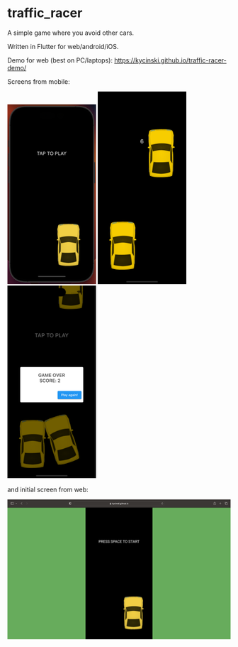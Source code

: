 # traffic_racer

A simple game where you avoid other cars.

Written in Flutter for web/android/iOS.

Demo for web (best on PC/laptops): https://kycinski.github.io/traffic-racer-demo/

Screens from mobile:

<img src="/screens/iOS_init_screen.png" width="200"> <img src="/screens/play.png" width="200"> <img src="/screens/game_over.png" width="200">

and initial screen from web:

<img src="/screens/web_init_screen.png" width="800">
